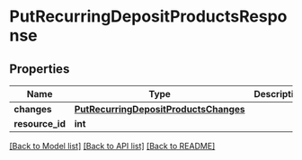 # PutRecurringDepositProductsResponse

## Properties
Name | Type | Description | Notes
------------ | ------------- | ------------- | -------------
**changes** | [**PutRecurringDepositProductsChanges**](PutRecurringDepositProductsChanges.md) |  | [optional] 
**resource_id** | **int** |  | [optional] 

[[Back to Model list]](../README.md#documentation-for-models) [[Back to API list]](../README.md#documentation-for-api-endpoints) [[Back to README]](../README.md)

